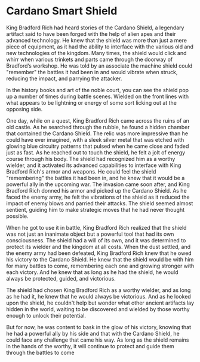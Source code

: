 # Cardano Smart Shield

King Bradford Rich had heard stories of the Cardano Shield, a legendary artifact said to have been forged with the help of alien apes and their advanced technology. He knew that the shield was more than just a mere piece of equipment, as it had the ability to interface with the various old and new technologies of the kingdom. Many times, the shield would click and whirr when various trinkets and parts came through the doorway of Bradford’s workshop. He was told by an associate the machine shield could "remember" the battles it had been in and would vibrate when struck, reducing the impact, and parrying the attacker.

&#x20;In the history books and art of the noble court, you can see the shield pop up a number of times during battle scenes. Wielded on the front lines with what appears to be lightning or energy of some sort licking out at the opposing side.

&#x20;One day, while on a quest, King Bradford Rich came across the ruins of an old castle. As he searched through the rubble, he found a hidden chamber that contained the Cardano Shield. The relic was more impressive than he could have ever imagined, with a sleek silver metal that was etched with glowing blue circuitry patterns that pulsed when he came close and faded just as fast. As he reached out to touch the shield, he felt a jolt of energy course through his body. The shield had recognized him as a worthy wielder, and it activated its advanced capabilities to interface with King Bradford Rich's armor and weapons. He could feel the shield "remembering" the battles it had been in, and he knew that it would be a powerful ally in the upcoming war. The invasion came soon after, and King Bradford Rich donned his armor and picked up the Cardano Shield. As he faced the enemy army, he felt the vibrations of the shield as it reduced the impact of enemy blows and parried their attacks. The shield seemed almost sentient, guiding him to make strategic moves that he had never thought possible.

&#x20;When he got to use it in battle, King Bradford Rich realized that the shield was not just an inanimate object but a powerful tool that had its own consciousness. The shield had a will of its own, and it was determined to protect its wielder and the kingdom at all costs. When the dust settled, and the enemy army had been defeated, King Bradford Rich knew that he owed his victory to the Cardano Shield. He knew that the shield would be with him for many battles to come, remembering each one and growing stronger with each victory. And he knew that as long as he had the shield, he would always be protected, guided, and victorious.

&#x20;The shield had chosen King Bradford Rich as a worthy wielder, and as long as he had it, he knew that he would always be victorious. And as he looked upon the shield, he couldn't help but wonder what other ancient artifacts lay hidden in the world, waiting to be discovered and wielded by those worthy enough to unlock their potential.

&#x20;But for now, he was content to bask in the glow of his victory, knowing that he had a powerful ally by his side and that with the Cardano Shield, he could face any challenge that came his way. As long as the shield remains in the hands of the worthy, it will continue to protect and guide them through the battles to come
